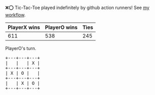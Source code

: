 :x::o: Tic-Tac-Toe played indefinitely by github action runners! See [my workflow](.github/workflows/play.yaml).

|PlayerX wins|PlayerO wins|Ties|
|-|-|-|
|611|538|245|

PlayerO's turn.

<pre>
+---+---+---+
|   |   | X |
+---+---+---+
| X | O |   |
+---+---+---+
|   | X | O |
+---+---+---+
</pre>
